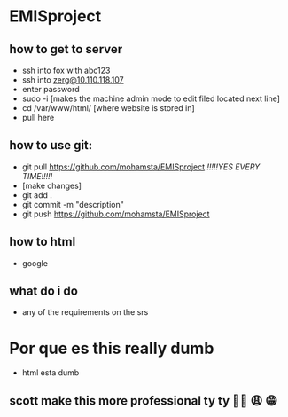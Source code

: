 # EMISproject

 ## how to get to server
 * ssh into fox with abc123
 * ssh into zerg@10.110.118.107
 * enter password
 * sudo -i [makes the machine admin mode to edit filed located next line]
 * cd /var/www/html/ [where website is stored in]
 * pull here 
 
## how to use git:
 * git pull https://github.com/mohamsta/EMISproject *!!!!!YES EVERY TIME!!!!!*
 * [make changes]
 * git add .
 * git commit -m "description"
 * git push https://github.com/mohamsta/EMISproject 
 
 ## how to html
 * google
 ## what do i do 
 * any of the requirements on the srs 
 
 # Por que es this really dumb
 * html esta dumb
 
 ## scott make this more professional ty ty 🙏🏾 😩 😁
